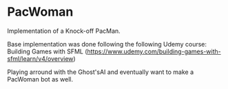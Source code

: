 # PacWoman
Implementation of a Knock-off PacMan.

Base implementation was done following the following Udemy course: Building Games with SFML (https://www.udemy.com/building-games-with-sfml/learn/v4/overview)

Playing arround with the Ghost'sAI and eventually want to make a PacWoman bot as well.
